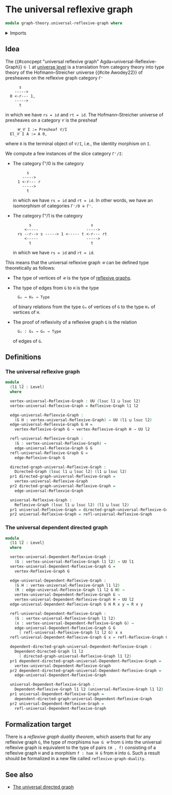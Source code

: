 # The universal reflexive graph

```agda
module graph-theory.universal-reflexive-graph where
```

<details><summary>Imports</summary>

```agda
open import foundation.dependent-pair-types
open import foundation.universe-levels

open import graph-theory.dependent-directed-graphs
open import graph-theory.dependent-reflexive-graphs
open import graph-theory.directed-graphs
open import graph-theory.reflexive-graphs
```

</details>

## Idea

The {{#concpept "universal reflexive graph" Agda=universal-Reflexive-Graph}}
`𝒢 l` at [universe level](foundation.universe-levels.md) is a translation from
category theory into type theory of the Hofmann–Streicher universe
{{#cite Awodey22}} of presheaves on the reflexive graph category `Γʳ`

```text
      s
    ----->
  0 <-r--- 1,
    ----->
      t
```

in which we have `rs = id` and `rt = id`. The Hofmann–Streicher universe of
presheaves on a category `𝒞` is the presheaf

```text
     𝒰_𝒞 I := Presheaf 𝒞/I
  El_𝒞 I A := A 0,
```

where `0` is the terminal object of `𝒞/I`, i.e., the identity morphism on `I`.

We compute a few instances of the slice category `Γʳ/I`:

- The category Γʳ/0 is the category

  ```text
        s
      ----->
    1 <-r--- r
      ----->
        t
  ```

  in which we have `rs = id` and `rt = id`. In other words, we have an
  isomorphism of categories `Γʳ/0 ≅ Γʳ`.

- The category Γʳ/1 is the category

  ```text
         s                          s
       <-----                     ----->
    rs --r--> s -----> 1 <----- t <-r--- rt
       <-----                     ----->
         t                          t
  ```

  in which we have `rs = id` and `rt = id`.

This means that the universal reflexive graph `𝒰` can be defined type
theoretically as follows:

- The type of vertices of `𝒰` is the type of
  [reflexive graphs](graph-theory.reflexive-graphs.md).
- The type of edges from `G` to `H` is the type

  ```text
    G₀ → H₀ → Type
  ```

  of binary relations from the type `G₀` of vertices of `G` to the type `H₀` of
  vertices of `H`.

- The proof of reflexivity of a reflexive graph `G` is the relation

  ```text
    G₁ : G₀ → G₀ → Type
  ```

  of edges of `G`.

## Definitions

### The universal reflexive graph

```agda
module _
  (l1 l2 : Level)
  where

  vertex-universal-Reflexive-Graph : UU (lsuc l1 ⊔ lsuc l2)
  vertex-universal-Reflexive-Graph = Reflexive-Graph l1 l2

  edge-universal-Reflexvie-Graph :
    (G H : vertex-universal-Reflexive-Graph) → UU (l1 ⊔ lsuc l2)
  edge-universal-Reflexvie-Graph G H =
    vertex-Reflexive-Graph G → vertex-Reflexive-Graph H → UU l2

  refl-universal-Reflexive-Graph :
    (G : vertex-universal-Reflexive-Graph) →
    edge-universal-Reflexvie-Graph G G
  refl-universal-Reflexive-Graph G =
    edge-Reflexive-Graph G

  directed-graph-universal-Reflexive-Graph :
    Directed-Graph (lsuc l1 ⊔ lsuc l2) (l1 ⊔ lsuc l2)
  pr1 directed-graph-universal-Reflexive-Graph =
    vertex-universal-Reflexive-Graph
  pr2 directed-graph-universal-Reflexive-Graph =
    edge-universal-Reflexvie-Graph

  universal-Reflexive-Graph :
    Reflexive-Graph (lsuc l1 ⊔ lsuc l2) (l1 ⊔ lsuc l2)
  pr1 universal-Reflexive-Graph = directed-graph-universal-Reflexive-Graph
  pr2 universal-Reflexive-Graph = refl-universal-Reflexive-Graph
```

### The universal dependent directed graph

```agda
module _
  {l1 l2 : Level}
  where

  vertex-universal-Dependent-Reflexive-Graph :
    (G : vertex-universal-Reflexive-Graph l1 l2) → UU l1
  vertex-universal-Dependent-Reflexive-Graph G =
    vertex-Reflexive-Graph G

  edge-universal-Dependent-Reflexive-Graph :
    (G H : vertex-universal-Reflexive-Graph l1 l2)
    (R : edge-universal-Reflexvie-Graph l1 l2 G H) →
    vertex-universal-Dependent-Reflexive-Graph G →
    vertex-universal-Dependent-Reflexive-Graph H → UU l2
  edge-universal-Dependent-Reflexive-Graph G H R x y = R x y

  refl-universal-Dependent-Reflexive-Graph :
    (G : vertex-universal-Reflexive-Graph l1 l2)
    (x : vertex-universal-Dependent-Reflexive-Graph G) →
    edge-universal-Dependent-Reflexive-Graph G G
      ( refl-universal-Reflexive-Graph l1 l2 G) x x
  refl-universal-Dependent-Reflexive-Graph G x = refl-Reflexive-Graph G x

  dependent-directed-graph-universal-Dependent-Reflexive-Graph :
    Dependent-Directed-Graph l1 l2
      ( directed-graph-universal-Reflexive-Graph l1 l2)
  pr1 dependent-directed-graph-universal-Dependent-Reflexive-Graph =
    vertex-universal-Dependent-Reflexive-Graph
  pr2 dependent-directed-graph-universal-Dependent-Reflexive-Graph =
    edge-universal-Dependent-Reflexive-Graph

  universal-Dependent-Reflexive-Graph :
    Dependent-Reflexive-Graph l1 l2 (universal-Reflexive-Graph l1 l2)
  pr1 universal-Dependent-Reflexive-Graph =
    dependent-directed-graph-universal-Dependent-Reflexive-Graph
  pr2 universal-Dependent-Reflexive-Graph =
    refl-universal-Dependent-Reflexive-Graph
```

## Formalization target

There is a _reflexive graph duality theorem_, which asserts that for any
reflexive graph `G`, the type of morphisms `hom G 𝒰` from `G` into the universal
reflexive graph is equivalent to the type of pairs `(H , f)` consisting of a
reflexive graph `H` and a morphism `f : hom H G` from `H` into `G`. Such a
result should be formalized in a new file called `reflexive-graph-duality`.

## See also

- [The universal directed graph](graph-theory.universal-directed-graph.md)
